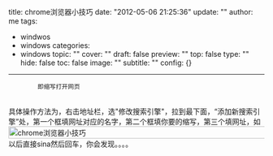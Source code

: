 title: chrome浏览器小技巧
date: "2012-05-06 21:25:36"
update: ""
author: me
tags:
- windwos
- windows
categories:
- windows
topic: ""
cover: ""
draft: false
preview: ""
top: false
type: ""
hide: false
toc: false
image: ""
subtitle: ""
config: {}


---




			即缩写打开网页
<div><br /></div>
<div>
具体操作方法为，右击地址栏，选"修改搜索引擎"，拉到最下面，“添加新搜索引擎”处，第一个框填网址对应的名字，第二个框填你要的缩写，第三个填网址，如</div>
<div><a href="http://photo.blog.sina.com.cn/showpic.html#blogid=612685570100yskn&amp;url=http://s6.sinaimg.cn/orignal/61268557g79896a65ce75" target="_blank"><img src="http://simg.sinajs.cn/blog7style/images/common/sg_trans.gif" real_src="http://s6.sinaimg.cn/middle/61268557g79896a65ce75&amp;690" width="690" height="24" name="image_operate_53891336311083478" alt="chrome浏览器小技巧" title="chrome浏览器小技巧" /></a><br />
以后直接sina然后回车，你会发现。。。。</div>
